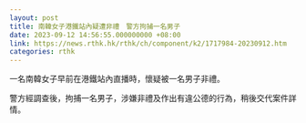```yaml
---
layout: post
title: 南韓女子港鐵站內疑遭非禮　警方拘捕一名男子
date: 2023-09-12 14:56:55.000000000 +08:00
link: https://news.rthk.hk/rthk/ch/component/k2/1717984-20230912.htm
categories: rthk
---
```


一名南韓女子早前在港鐵站內直播時，懷疑被一名男子非禮。

警方經調查後，拘捕一名男子，涉嫌非禮及作出有違公德的行為，稍後交代案件詳情。

